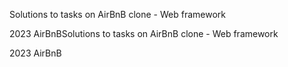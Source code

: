 Solutions to tasks on AirBnB clone - Web framework

2023 AirBnBSolutions to tasks on AirBnB clone - Web framework

2023 AirBnB
